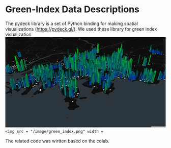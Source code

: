 # Green-Index Data Descriptions
   
The pydeck library is a set of Python binding for making spatial visualizations (https://pydeck.gl/). We used these library for green index visualization.
![Alt text](/image/green_index.png)
`<img src = "/image/green_index.png" width = `
   
The related code was wirtten based on the colab.
